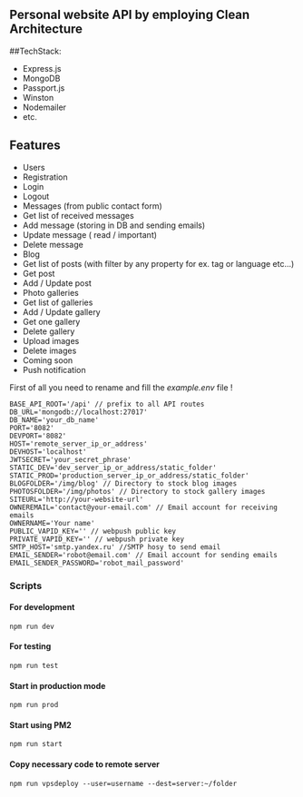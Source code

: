## Personal website API by employing Clean Architecture
##TechStack: 
- Express.js
- MongoDB
- Passport.js
- Winston
- Nodemailer
- etc.


## Features
- Users
 - Registration
 - Login
 - Logout
- Messages (from public contact form)
 - Get list of received messages
 - Add message (storing in DB and sending emails)
 - Update message ( read / important)
 - Delete message
- Blog
 - Get list of posts (with filter by any property for ex. tag or language etc...)
 - Get post
 - Add / Update post 
- Photo galleries
 - Get list of galleries
 - Add / Update gallery
 - Get one gallery
 - Delete gallery
 - Upload images
 - Delete images
- Coming soon
 - Push notification

First of all you need to rename and fill the *example.env* file !

```
BASE_API_ROOT='/api' // prefix to all API routes
DB_URL='mongodb://localhost:27017'
DB_NAME='your_db_name'
PORT='8082'
DEVPORT='8082' 
HOST='remote_server_ip_or_address'
DEVHOST='localhost'
JWTSECRET='your_secret_phrase'
STATIC_DEV='dev_server_ip_or_address/static_folder'
STATIC_PROD='production_server_ip_or_address/static_folder'
BLOGFOLDER='/img/blog' // Directory to stock blog images
PHOTOSFOLDER='/img/photos' // Directory to stock gallery images
SITEURL='http://your-website-url'
OWNEREMAIL='contact@your-email.com' // Email account for receiving emails
OWNERNAME='Your name'
PUBLIC_VAPID_KEY='' // webpush public key
PRIVATE_VAPID_KEY='' // webpush private key
SMTP_HOST='smtp.yandex.ru' //SMTP hosy to send email
EMAIL_SENDER='robot@email.com' // Email account for sending emails
EMAIL_SENDER_PASSWORD='robot_mail_password'
```

### Scripts
####  For development
``` npm run dev ```
#### For testing
``` npm run test ```
#### Start in production mode
``` npm run prod ```
#### Start using PM2 
``` npm run start ```
#### Copy necessary code to remote server 
``` npm run vpsdeploy --user=username --dest=server:~/folder ```

